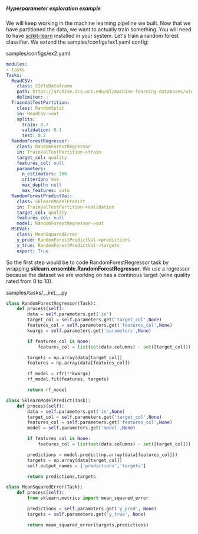 ##### Hyperparameter exploration example

We will keep working in the machine learning pipeline we built. Now that we have partitioned the data, we want to actually train something. You will need to have [scikit-learn](https://scikit-learn.org/stable/) installed in your system.
Let's train a random forest classifier. We extend the samples/configs/ex1.yaml config:

samples/configs/ex2.yaml
```yaml
modules:
- tasks
Tasks:
  ReadCSV:
    class: CSVToDataframe
    path: https://archive.ics.uci.edu/ml/machine-learning-databases/wine-quality/winequality-red.csv
    delimiter: ;
  TrainValTestPartition:
    class: RandomSplit
    in: ReadCSV->out
    splits:
      train: 0.7
      validation: 0.1
      test: 0.2
  RandomForestRegressor:
    class: RandomForestRegressor
    in: TrainValTestPartition->train
    target_col: quality
    features_col: null
    parameters:
      n_estimators: 100
      criterion: mse
      max_depth: null
      max_features: auto
  RandomForestPredictVal:
    class: SklearnModelPredict
    in: TrainValTestPartition->validation
    target_col: quality
    features_col: null
    model: RandomForestRegressor->out
  MSEVal:
    class: MeanSquaredError
    y_pred: RandomForestPredictVal->predictions
    y_true: RandomForestPredictVal->targets
    export: True
```

So the first step would be to code RandomForestRegressor task by wrapping **sklearn.ensemble.RandomForestRegressor**. We use a regressor because the dataset we are working on has a continous target (wine quality rated from 0 to 10).

samples/tasks/\_\_init_\_.py
```python
class RandomForestRegressor(Task):
    def process(self):
        data = self.parameters.get('in')
        target_col = self.parameters.get('target_col',None)
        features_col = self.parameters.get('features_col',None)
        kwargs = self.parameters.get('parameters',None)

        if features_col is None:
            features_col = list(set(data.columns) - set([target_col]))

        targets = np.array(data[target_col])
        features = np.array(data[features_col])

        rf_model = rfr(**kwargs)
        rf_model.fit(features, targets)

        return rf_model

class SklearnModelPredict(Task):
    def process(self):
        data = self.parameters.get('in',None)
        target_col = self.parameters.get('target_col',None)
        features_col = self.parameters.get('features_col',None)
        model = self.parameters.get('model',None)

        if features_col is None:
            features_col = list(set(data.columns) - set([target_col]))

        predictions = model.predict(np.array(data[features_col]))
        targets = np.array(data[target_col])
        self.output_names = ['predictions','targets']

        return predictions,targets

class MeanSquaredError(Task):
    def process(self):
        from sklearn.metrics import mean_squared_error

        predictions = self.parameters.get('y_pred', None)
        targets = self.parameters.get('y_true', None)

        return mean_squared_error(targets,predictions)
```


